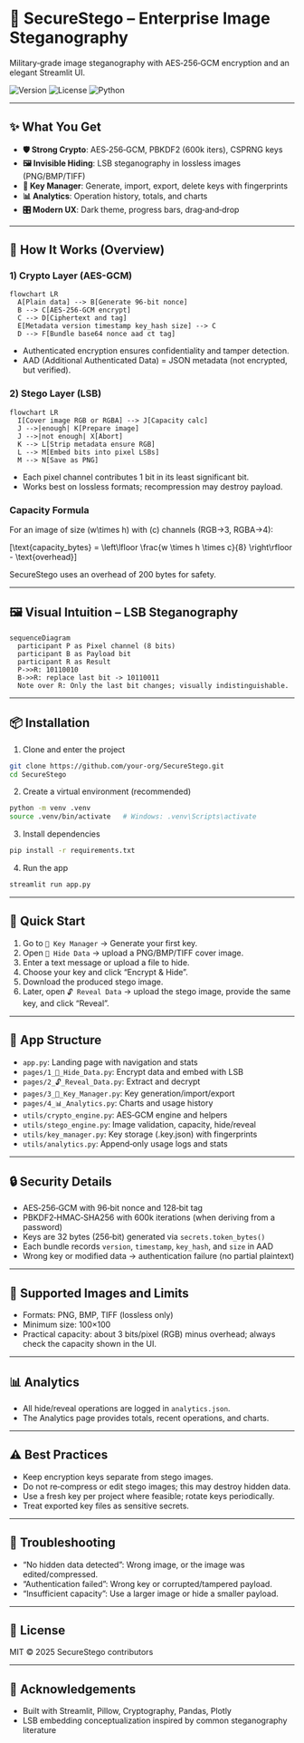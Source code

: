 # 🔐 SecureStego – Enterprise Image Steganography

Military‑grade image steganography with AES‑256‑GCM encryption and an elegant Streamlit UI.

![Version](https://img.shields.io/badge/version-2.0-blue)
![License](https://img.shields.io/badge/license-MIT-green)
![Python](https://img.shields.io/badge/python-3.11+-yellow)

---

## ✨ What You Get

- **🛡️ Strong Crypto**: AES‑256‑GCM, PBKDF2 (600k iters), CSPRNG keys
- **🖼️ Invisible Hiding**: LSB steganography in lossless images (PNG/BMP/TIFF)
- **📂 Key Manager**: Generate, import, export, delete keys with fingerprints
- **📊 Analytics**: Operation history, totals, and charts
- **🎛️ Modern UX**: Dark theme, progress bars, drag‑and‑drop

---

## 🧠 How It Works (Overview)

### 1) Crypto Layer (AES-GCM)

```mermaid
flowchart LR
  A[Plain data] --> B[Generate 96-bit nonce]
  B --> C[AES-256-GCM encrypt]
  C --> D[Ciphertext and tag]
  E[Metadata version timestamp key_hash size] --> C
  D --> F[Bundle base64 nonce aad ct tag]
```

- Authenticated encryption ensures confidentiality and tamper detection.
- AAD (Additional Authenticated Data) = JSON metadata (not encrypted, but verified).

### 2) Stego Layer (LSB)

```mermaid
flowchart LR
  I[Cover image RGB or RGBA] --> J[Capacity calc]
  J -->|enough| K[Prepare image]
  J -->|not enough| X[Abort]
  K --> L[Strip metadata ensure RGB]
  L --> M[Embed bits into pixel LSBs]
  M --> N[Save as PNG]
```

- Each pixel channel contributes 1 bit in its least significant bit.
- Works best on lossless formats; recompression may destroy payload.

### Capacity Formula

For an image of size \(w\times h\) with \(c\) channels (RGB→3, RGBA→4):

\[\text{capacity\_bytes} = \left\lfloor \frac{w \times h \times c}{8} \right\rfloor - \text{overhead}\]

SecureStego uses an overhead of 200 bytes for safety.

---

## 🖼️ Visual Intuition – LSB Steganography

```mermaid
sequenceDiagram
  participant P as Pixel channel (8 bits)
  participant B as Payload bit
  participant R as Result
  P->>R: 10110010
  B->>R: replace last bit -> 10110011
  Note over R: Only the last bit changes; visually indistinguishable.
```

---

## 📦 Installation

1) Clone and enter the project

```bash
git clone https://github.com/your-org/SecureStego.git
cd SecureStego
```

2) Create a virtual environment (recommended)

```bash
python -m venv .venv
source .venv/bin/activate   # Windows: .venv\Scripts\activate
```

3) Install dependencies

```bash
pip install -r requirements.txt
```

4) Run the app

```bash
streamlit run app.py
```

---

## 🚀 Quick Start

1) Go to `🔑 Key Manager` → Generate your first key.
2) Open `🔐 Hide Data` → upload a PNG/BMP/TIFF cover image.
3) Enter a text message or upload a file to hide.
4) Choose your key and click “Encrypt & Hide”.
5) Download the produced stego image.
6) Later, open `🔓 Reveal Data` → upload the stego image, provide the same key, and click “Reveal”.

---

## 🧭 App Structure

- `app.py`: Landing page with navigation and stats
- `pages/1_🔐_Hide_Data.py`: Encrypt data and embed with LSB
- `pages/2_🔓_Reveal_Data.py`: Extract and decrypt
- `pages/3_🔑_Key_Manager.py`: Key generation/import/export
- `pages/4_📊_Analytics.py`: Charts and usage history
- `utils/crypto_engine.py`: AES‑GCM engine and helpers
- `utils/stego_engine.py`: Image validation, capacity, hide/reveal
- `utils/key_manager.py`: Key storage (.key.json) with fingerprints
- `utils/analytics.py`: Append‑only usage logs and stats

---

## 🔒 Security Details

- AES‑256‑GCM with 96‑bit nonce and 128‑bit tag
- PBKDF2‑HMAC‑SHA256 with 600k iterations (when deriving from a password)
- Keys are 32 bytes (256‑bit) generated via `secrets.token_bytes()`
- Each bundle records `version`, `timestamp`, `key_hash`, and `size` in AAD
- Wrong key or modified data → authentication failure (no partial plaintext)

---

## 🧪 Supported Images and Limits

- Formats: PNG, BMP, TIFF (lossless only)
- Minimum size: 100×100
- Practical capacity: about 3 bits/pixel (RGB) minus overhead; always check the capacity shown in the UI.

---

## 📊 Analytics

- All hide/reveal operations are logged in `analytics.json`.
- The Analytics page provides totals, recent operations, and charts.

---

## ⚠️ Best Practices

- Keep encryption keys separate from stego images.
- Do not re‑compress or edit stego images; this may destroy hidden data.
- Use a fresh key per project where feasible; rotate keys periodically.
- Treat exported key files as sensitive secrets.

---

## 🧰 Troubleshooting

- “No hidden data detected”: Wrong image, or the image was edited/compressed.
- “Authentication failed”: Wrong key or corrupted/tampered payload.
- “Insufficient capacity”: Use a larger image or hide a smaller payload.

---

## 📜 License

MIT © 2025 SecureStego contributors

---

## 🙌 Acknowledgements

- Built with Streamlit, Pillow, Cryptography, Pandas, Plotly
- LSB embedding conceptualization inspired by common steganography literature